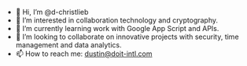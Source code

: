 - 👋 Hi, I’m @d-christlieb
- 👀 I’m interested in collaboration technology and cryptography.
- 🌱 I’m currently learning work with Google App Script and APIs.
- 💞️ I’m looking to collaborate on innovative projects with security, time management and data analytics. 
- 📫 How to reach me: dustin@doit-intl.com

<!---
d-christlieb/d-christlieb is a ✨ special ✨ repository because its `README.md` (this file) appears on your GitHub profile.
You can click the Preview link to take a look at your changes.
--->
